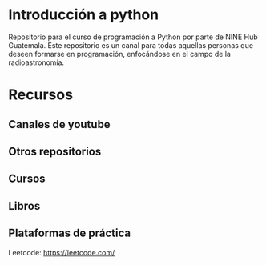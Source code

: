 # Introducción a python
Repositorio para el curso de programación a Python por parte de NINE Hub Guatemala. Este repositorio es un canal para todas aquellas personas que deseen formarse en programación, enfocándose en el campo de la radioastronomía.

# Recursos
## Canales de youtube

## Otros repositorios

## Cursos


## Libros

## Plataformas de práctica
Leetcode: https://leetcode.com/
